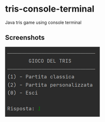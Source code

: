 # tris-console-terminal
Java tris game using console terminal

## Screenshots

![App Screenshot](./media/screenshot_menu.png)

